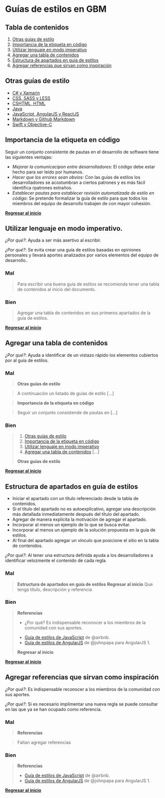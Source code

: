# Guías de estilos en GBM

## Tabla de contenidos

1. [Otras guías de estilo](#otras-guías-de-estilo)
1. [Importancia de la etiqueta en código](#importancia-de-la-etiqueta-en-código)
1. [Utilizar lenguaje en modo imperativo](#utilizar-lenguaje-en-modo-imperativo)
1. [Agregar una tabla de contenidos](#agregar-una-tabla-de-contenidos)
1. [Estructura de apartados en guía de estilos](#estructura-de-apartados-en-guía-de-estilos)
1. [Agregar referencias que sirvan como inspiración](#agregar-referencias-que-sirvan-como-inspiración)

## Otras guías de estilo

 - [C# y Xamarin](c-sharp/)
 - [CSS, SASS y LESS](css/)
 - [CSHTML, HTML](cshtml/)
 - [Java](java/)
 - [JavaScript, AngularJS y ReactJS](js/)
 - [Markdown y Github Markdown](md/)
 - [Swift y Objective-C](swift/)

## Importancia de la etiqueta en código

Seguir un conjunto consistente de pautas en el desarrollo de software tiene las siguientes ventajas:
 
 - *Mejorar la comunicacipon entre desarrolladores*: El código debe estar hecho para ser leído por humanos.
 - *Hacer que los errores sean obvios*: Con las guías de estilos los desarrolladores se acostumbran a ciertos patrones y es más fácil identifica rpatrones extraños.
 - *Establecer pautas para establecer revisión automatizada de estilo en código*: Se pretende formalizar la guía de estilo para que todos los miembros del equipo de desarrollo trabajen de con mayor cohesión.

**[Regresar al inicio](#tabla-de-contenidos)**

 
## Utilizar lenguaje en modo imperativo.
 
 *¿Por qué?*: Ayuda a ser más asertivo al escribir.
 
 *¿Por qué?*: Se evita crear una guía de estilos basadas en opiniones personales y llevará aportes analizados por varios elementos del equipo de desarrollo..
 
### Mal
 > Para escribir una buena guía de estilos se recomienda tener una tabla de contenidos al inicio del documento. 
  
### Bien
 > Agregar una tabla de contenidos en sus primeros apartados de la guía de estilos. 

**[Regresar al inicio](#tabla-de-contenidos)**

## Agregar una tabla de contenidos
   
 *¿Por qué?*: Ayuda a identificar de un vistazo rápido los elementos cubiertos por al guía de estilos.
   
### Mal
 > __Otras guías de estilo__ 
 
 > A continuación un listado de guías de estilo [...]
 
 > __Importancia de la etiqueta en código__
 
 > Seguir un conjunto consistende de pautas en [...]
    
### Bien
 > 1. [Otras guías de estilo](#otras-guías-de-estilo)
 > 1. [Importancia de la etiqueta en código](#importancia-de-la-etiqueta-en-código)
 > 1. [Utilizar lenguaje en modo imperativo](#utilizar-lenguaje-en-modo-imperativo)
 > 1. [Agregar una tabla de contenidos](#agregar-una-tabla-de-contenidos)
 > [...]
 >
 > __Otras guías de estilo__
 
 **[Regresar al inicio](#tabla-de-contenidos)**
 
## Estructura de apartados en guía de estilos

- Iniciar el apartado con un título referenciado desde la tabla de contenidos.
- Si el título del apartado no es autoexplicativo, agregar una descripción más detallada inmediatamente después del título del apartado.
- Agregar de manera explícita la motivación de agregar el apartado.
- Incorporar al menos un ejemplo de lo que se busca evitar.
- Incorporar al menos un ejemplo de la solución propuesta en la guía de estilos.
- Al final del apartado agregar un vínculo que posicione el sitio en la tabla de contenidos.

 *¿Por qué?*: Al tener una estructura definida ayuda a los desarrolladores a identificar velozmente el contenido de cada regla.

### Mal
 > __Estructura de apartados en guía de estilos__
 > __Regresar al inicio__
 > Que tenga título, descripción y referencia
 
### Bien
 > __Referencias__
 > - ¿Por qué? Es indispensable reconocer a los miembros de la comunidad con sus aportes.
 > * [Guía de estilos de JavaScript](https://github.com/airbnb/javascript) de @airbnb.
 > * [Guía de estilos de AngularJS](https://github.com/johnpapa/angular-styleguide/blob/master/a1/README.md) de @johnpapa para AngularJS 1.
 >
 > __Regresar al inicio__
 
**[Regresar al inicio](#tabla-de-contenidos)**

## Agregar referencias que sirvan como inspiración

  *¿Por qué?*: Es indispensable reconocer a los miembros de la comunidad con sus aportes.
  
  *¿Por qué?*: Si es necesario implimentar una nueva regla se puede consultar en las que ya se han ocupado como referencia.
  
### Mal
> __Referencias__

 > Faltan agregar referencias

### Bien
> __Referencias__
> * [Guía de estilos de JavaScript](https://github.com/airbnb/javascript) de @airbnb.
> * [Guía de estilos de AngularJS](https://github.com/johnpapa/angular-styleguide/blob/master/a1/README.md) de @johnpapa para AngularJS 1.

**[Regresar al inicio](#tabla-de-contenidos)**